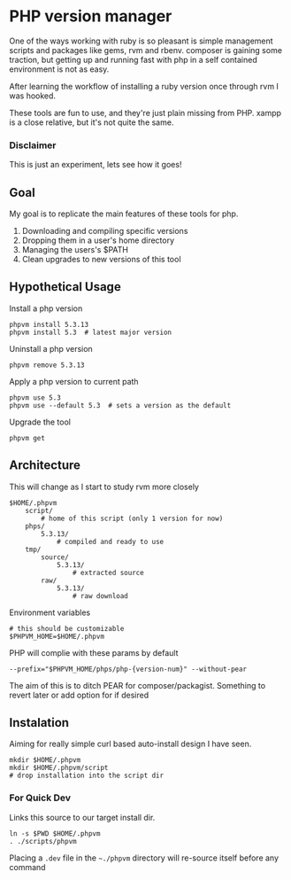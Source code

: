 PHP version manager
===================

One of the ways working with ruby is so pleasant is simple management scripts
and packages like gems, rvm and rbenv. composer is gaining some traction, but
getting up and running fast with php in a self contained environment is not as easy.

After learning the workflow of installing a ruby version once through rvm I was hooked.

These tools are fun to use, and they're just plain missing from PHP.
xampp is a close relative, but it's not quite the same.

### Disclaimer

This is just an experiment, lets see how it goes!

Goal
----

My goal is to replicate the main features of these tools for php.

1. Downloading and compiling specific versions
2. Dropping them in a user's home directory
3. Managing the users's $PATH
4. Clean upgrades to new versions of this tool

Hypothetical Usage
------------------

Install a php version

    phpvm install 5.3.13
    phpvm install 5.3  # latest major version

Uninstall a php version

    phpvm remove 5.3.13

Apply a php version to current path

    phpvm use 5.3
    phpvm use --default 5.3  # sets a version as the default

Upgrade the tool

    phpvm get


Architecture
------------

This will change as I start to study rvm more closely

    $HOME/.phpvm
        script/
            # home of this script (only 1 version for now)
        phps/
            5.3.13/
                # compiled and ready to use
        tmp/
            source/
                5.3.13/
                    # extracted source
            raw/
                5.3.13/
                    # raw download

Environment variables

    # this should be customizable
    $PHPVM_HOME=$HOME/.phpvm

PHP will complie with these params by default

    --prefix="$PHPVM_HOME/phps/php-{version-num}" --without-pear

The aim of this is to ditch PEAR for composer/packagist. Something to revert later or add option for if desired

Instalation
-----------

Aiming for really simple curl based auto-install design I have seen.

    mkdir $HOME/.phpvm
    mkdir $HOME/.phpvm/script
    # drop installation into the script dir

### For Quick Dev

Links this source to our target install dir.

    ln -s $PWD $HOME/.phpvm
    . ./scripts/phpvm

Placing a ``.dev`` file in the ``~./phpvm`` directory will re-source itself before any command
